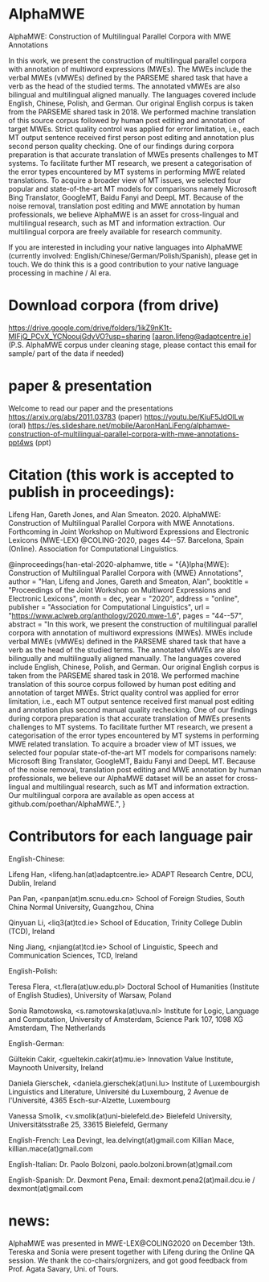 # AlphaMWE
AlphaMWE: Construction of Multilingual Parallel Corpora with MWE Annotations

In this work, we present the construction of multilingual parallel corpora with annotation of multiword expressions (MWEs). 
The MWEs include the verbal MWEs (vMWEs) defined by the PARSEME shared task that have a verb as the head of the studied terms. 
The annotated vMWEs are also bilingual and multilingual aligned manually. The languages covered include English, Chinese, Polish, and German. 
Our original English corpus is taken from the PARSEME shared task in 2018. 
We performed machine translation of this source corpus followed by human post editing and annotation of target MWEs. 
Strict quality control was applied for error limitation, i.e., each MT output sentence received first person post editing and annotation plus second person quality checking. 
One of our findings during corpora preparation is that accurate translation of MWEs presents challenges to MT systems. 
To facilitate further MT research, we present a categorisation of the error types encountered by MT systems in performing MWE related translations. 
To acquire a broader view of MT issues, we selected four popular and state-of-the-art MT models for comparisons namely Microsoft Bing Translator, GoogleMT, Baidu Fanyi and DeepL MT. 
Because of the noise removal, translation post editing and MWE annotation by human professionals, 
we believe AlphaMWE is an asset for cross-lingual and multilingual research, such as MT and information extraction. Our multilingual corpora are freely available for research community.

If you are interested in including your native languages into AlphaMWE (currently involved: English/Chinese/German/Polish/Spanish), please get in touch. We do think this is a good contribution to your native language processing in machine / AI era. 

# Download corpora (from drive)
https://drive.google.com/drive/folders/1ikZ9nK1t-MlFjQ_PCvX_YCNooujGdyVO?usp=sharing 
[aaron.lifeng@adaptcentre.ie] (P.S. AlphaMWE corpus under cleaning stage, please contact this email for sample/ part of the data if needed)


# paper & presentation
Welcome to read our paper and the presentations
https://arxiv.org/abs/2011.03783 (paper)
https://youtu.be/KiuF5JdOlLw (oral)
https://es.slideshare.net/mobile/AaronHanLiFeng/alphamwe-construction-of-multilingual-parallel-corpora-with-mwe-annotations-ppt4ws (ppt)


# Citation (this work is accepted to publish in proceedings):

Lifeng Han, Gareth Jones, and Alan Smeaton. 2020. AlphaMWE: Construction of Multilingual Parallel Corpora with MWE Annotations. Forthcoming in Joint Workshop on Multiword Expressions and Electronic Lexicons (MWE-LEX) @COLING-2020, pages 44--57. Barcelona, Spain (Online). Association for Computational Linguistics.

@inproceedings{han-etal-2020-alphamwe,
    title = "{A}lpha{MWE}: Construction of Multilingual Parallel Corpora with {MWE} Annotations",
    author = "Han, Lifeng  and
      Jones, Gareth  and
      Smeaton, Alan",
    booktitle = "Proceedings of the Joint Workshop on Multiword Expressions and Electronic Lexicons",
    month = dec,
    year = "2020",
    address = "online",
    publisher = "Association for Computational Linguistics",
    url = "https://www.aclweb.org/anthology/2020.mwe-1.6",
    pages = "44--57",
    abstract = "In this work, we present the construction of multilingual parallel corpora with annotation of multiword expressions (MWEs). MWEs include verbal MWEs (vMWEs) defined in the PARSEME shared task that have a verb as the head of the studied terms. The annotated vMWEs are also bilingually and multilingually aligned manually. The languages covered include English, Chinese, Polish, and German. Our original English corpus is taken from the PARSEME shared task in 2018. We performed machine translation of this source corpus followed by human post editing and annotation of target MWEs. Strict quality control was applied for error limitation, i.e., each MT output sentence received first manual post editing and annotation plus second manual quality rechecking. One of our findings during corpora preparation is that accurate translation of MWEs presents challenges to MT systems. To facilitate further MT research, we present a categorisation of the error types encountered by MT systems in performing MWE related translation. To acquire a broader view of MT issues, we selected four popular state-of-the-art MT models for comparisons namely: Microsoft Bing Translator, GoogleMT, Baidu Fanyi and DeepL MT. Because of the noise removal, translation post editing and MWE annotation by human professionals, we believe our AlphaMWE dataset will be an asset for cross-lingual and multilingual research, such as MT and information extraction. Our multilingual corpora are available as open access at github.com/poethan/AlphaMWE.",
}

# Contributors for each language pair

English-Chinese:

Lifeng Han, <lifeng.han(at)adaptcentre.ie> ADAPT Research Centre, DCU, Dublin, Ireland

Pan Pan, <panpan(at)m.scnu.edu.cn> School of Foreign Studies, South China Normal University, Guangzhou, China

Qinyuan Li, <liq3(at)tcd.ie> School of Education, Trinity College Dublin (TCD), Ireland

Ning Jiang, <njiang(at)tcd.ie> School of Linguistic, Speech and Communication Sciences, TCD, Ireland




English-Polish:

Teresa Flera, <t.flera(at)uw.edu.pl> Doctoral School of Humanities (Institute of English Studies), University of
Warsaw, Poland

Sonia Ramotowska, <s.ramotowska(at)uva.nl> Institute for Logic, Language and Computation, University of
Amsterdam, Science Park 107, 1098 XG Amsterdam, The Netherlands

English-German:

Gültekin Cakir, <gueltekin.cakir(at)mu.ie> Innovation Value Institute, Maynooth University, Ireland

Daniela Gierschek, <daniela.gierschek(at)uni.lu> Institute of Luxembourgish Linguistics and Literature, Université du
Luxembourg, 2 Avenue de l'Université, 4365 Esch-sur-Alzette, Luxembourg

Vanessa Smolik, <v.smolik(at)uni-bielefeld.de> Bielefeld University, Universitätsstraße 25, 33615 Bielefeld, Germany


English-French: 
Lea Devingt, lea.delvingt(at)gmail.com 
Killian Mace, killian.mace(at)gmail.com 

English-Italian:
Dr. Paolo Bolzoni, paolo.bolzoni.brown(at)gmail.com 

English-Spanish:
Dr. Dexmont Pena, Email: dexmont.pena2(at)mail.dcu.ie / dexmont(at)gmail.com

# news:
AlphaMWE was presented in MWE-LEX@COLING2020 on December 13th. Tereska and Sonia were present together with Lifeng during the Online QA session. We thank the co-chairs/orgnizers, and got good feedback from Prof. Agata Savary, Uni. of Tours.
